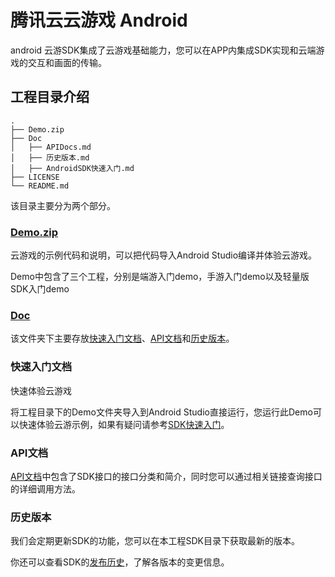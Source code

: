 # 腾讯云云游戏 Android

android 云游SDK集成了云游戏基础能力，您可以在APP内集成SDK实现和云端游戏的交互和画面的传输。

## 工程目录介绍

```shell
.
├── Demo.zip
├── Doc
│   ├── APIDocs.md
│   ├── 历史版本.md
│   ├── AndroidSDK快速入门.md
├── LICENSE
└── README.md
```

该目录主要分为两个部分。

### [Demo.zip](Demo.zip)

云游戏的示例代码和说明，可以把代码导入Android Studio编译并体验云游戏。

Demo中包含了三个工程，分别是端游入门demo，手游入门demo以及轻量版SDK入门demo

### [Doc](Doc)

该文件夹下主要存放[快速入门文档](Doc/AndroidSDK快速入门.md)、[API文档](Doc/APIDocs)和[历史版本](Doc/历史版本)。

### 快速入门文档

快速体验云游戏

将工程目录下的Demo文件夹导入到Android Studio直接运行，您运行此Demo可以快速体验云游示例，如果有疑问请参考[SDK快速入门](Doc/AndroidSDK快速入门.md)。

### API文档

[API文档](Doc/APIDocs)中包含了SDK接口的接口分类和简介，同时您可以通过相关链接查询接口的详细调用方法。

### 历史版本

我们会定期更新SDK的功能，您可以在本工程SDK目录下获取最新的版本。

你还可以查看SDK的[发布历史](Doc/历史版本.md)，了解各版本的变更信息。
